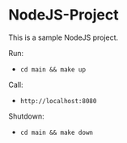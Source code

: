 # NodeJS-Project

This is a sample NodeJS project.

Run:
  - `cd main && make up`

Call:
 - `http://localhost:8080`

Shutdown:
  - `cd main && make down`
